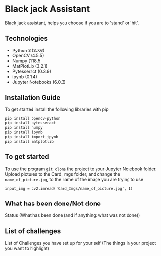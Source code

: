 # Black jack Assistant

Black jack assistant, helps you choose if you are to 'stand' or 'hit'.


## Technologies
- Python 3 (3.7.6)
- OpenCV (4.5.5)
- Numpy (1.18.5
- MatPlotLib (3.2.1)
- Pytesseract (0.3.9)
- ipynb (0.1.4)
- Jupyter Notebooks (6.0.3)

## Installation Guide
To get started install the following libraries with pip
```sh
pip install opencv-python
pip install pytesseract
pip install numpy
pip install ipynb
pip install import_ipynb
pip install matplotlib
```

## To get started
To use the program ```git clone``` the project to your Jupyter Notebook folder.
Upload pictures to the Card_Imgs folder, and change the ```name_of_picture.jpg```, to the name of the image you are trying to use

```input_img = cv2.imread('Card_Imgs/name_of_picture.jpg', 1)```

## What has been done/Not done
Status (What has been done (and if anything: what was not done))


## List of challenges
List of Challenges you have set up for your self (The things in your project you want to highlight)
